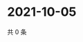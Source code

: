 # 2021-10-05

共 0 条

<!-- BEGIN WEIBO -->
<!-- 最后更新时间 Tue Oct 05 2021 10:31:28 GMT+0800 (China Standard Time) -->

<!-- END WEIBO -->

